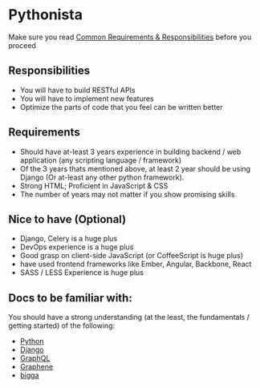 # Pythonista

Make sure you read [Common Requirements & Responsibilities](https://github.com/reckonsys/careers#common-requirements--responsibilities) before you proceed


## Responsibilities

* You will have to build RESTful APIs
* You will have to implement new features
* Optimize the parts of code that you feel can be written better


## Requirements

* Should have at-least 3 years experience in building backend / web application (any scripting language / framework)
* Of the 3 years thats mentioned above, at least 2 year should be using Django (Or at-least any other python framework).
* Strong HTML; Proficient in JavaScript & CSS
* The number of years may not matter if you show promising skills


## Nice to have (Optional)

* Django, Celery is a huge plus
* DevOps experience is a huge plus
* Good grasp on client-side JavaScript (or CoffeeScript is huge plus)
* have used frontend frameworks like Ember, Angular, Backbone, React
* SASS / LESS Experience is huge plus


## Docs to be familiar with:

You should have a strong understanding (at the least, the fundamentals / getting started) of the following:

* [Python](https://developers.google.com/edu/python/)
* [Django](https://docs.djangoproject.com/en/3.0/intro/install/)
* [GraphQL](https://www.edx.org/course/exploring-graphql-a-query-language-for-apis)
* [Graphene](https://docs.graphene-python.org/en/latest/quickstart/)
* [bigga](https://github.com/reckonsys/bigga)

